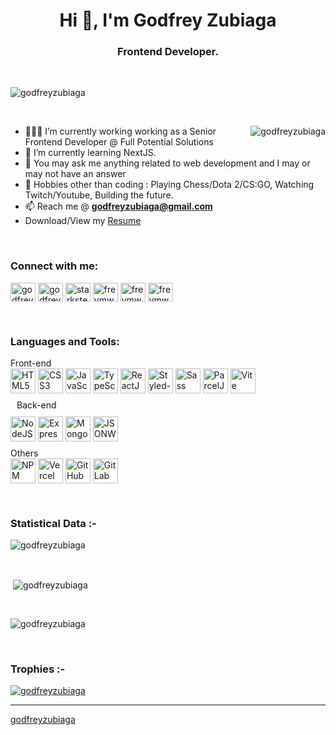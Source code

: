 <h1 align="center">Hi 👋, I'm Godfrey Zubiaga</h1>
<h3 align="center">Frontend Developer.</h3>

<br>

<img src="https://komarev.com/ghpvc/?username=godfreyzubiaga&label=Profile%20views&color=0e75b6&style=flat"
    alt="godfreyzubiaga" />

  </p>

<br>

<p><img align="right" src="https://res.cloudinary.com/freymwork/image/upload/v1641515147/animation_500_kxa883sd_nsa470.gif" alt="godfreyzubiaga" /></p>

- 👨🏽‍💻 I’m currently working working as a Senior Frontend Developer @ Full Potential Solutions
- 🌱 I’m currently learning NextJS.
- 💬 You may ask me anything related to web development and I may or may not have an answer
- 🎿 Hobbies other than coding : Playing Chess/Dota 2/CS:GO, Watching Twitch/Youtube, Building the future.
- 📫 Reach me @ **godfreyzubiaga@gmail.com**
- Download/View my [Resume](https://drive.google.com/file/d/1f9WUO54YGLVeVlWxuYT9kKH5puu3xgu4/view?usp=sharing)

<br>

<h3 align="left">Connect with me:</h3>
<p align="left">
  <a href="https://linkedin.com/in/godfreyzubiaga" target="blank"><img align="center"
      src="https://res.cloudinary.com/freymwork/image/upload/v1639048843/Portfolio/LinkedIn_Logo_gkgbrz.svg"
      alt="godfreyzubiaga" height="30" width="40" /></a>
  <a href="https://www.gitlab.com/godfreyzubiaga" target="blank"><img align="center"
      src="https://res.cloudinary.com/freymwork/image/upload/v1639048844/Portfolio/Gitlab_Logo_vxrkxk.svg"
      alt="godfreyzubiaga" height="30" width="40" /></a>
  <a href="https://www.npmjs.com/~starksten" target="blank"><img align="center"
      src="https://res.cloudinary.com/freymwork/image/upload/v1639048845/Portfolio/NPM_Logo_xvmuhn.svg"
      alt="starksten" height="30" width="40" /></a>
  <a href="https://twitter.com/freymwork" target="blank"><img align="center"
      src="https://res.cloudinary.com/freymwork/image/upload/v1639048843/Portfolio/Twitter_Logo_mmediu.svg"
      alt="freymwork" height="30" width="40" /></a>
  <a href="https://fb.com/freymwork" target="blank"><img align="center"
      src="https://res.cloudinary.com/freymwork/image/upload/v1639048843/Portfolio/Facebook_Logo_h9bplu.svg"
      alt="freymwork" height="30" width="40" /></a>
  <a href="https://instagram.com/freymwork/" target="blank"><img align="center"
      src="https://res.cloudinary.com/freymwork/image/upload/v1639048843/Portfolio/Instagram_Logo_mvbipf.svg"
      alt="freymwork" height="30" width="40" /></a>
</p>

<br>

<h3 align="left">Languages and Tools:</h3>
<p align="left">
  <div>
    <div style="margin-top: 10px; margin-bottom: 0px;">Front-end</div>
    <img
        src="https://res.cloudinary.com/freymwork/image/upload/v1639235781/Portfolio/Skills/HTML5_lae8hw.svg"
        alt="HTML5"
        align="center"
        width="40"
        height="40"
      ></img>
      <img
        src="https://res.cloudinary.com/freymwork/image/upload/v1639235781/Portfolio/Skills/CSS3_ojed0f.svg"
        alt="CSS3"
        align="center"
        width="40"
        height="40"
      ></img>
      <img
        src="https://res.cloudinary.com/freymwork/image/upload/v1639235781/Portfolio/Skills/Javascript_luvuau.svg"
        alt="JavaScript"
        align="center"
        width="40"
        height="40"
      ></img>
      <img
        src="https://res.cloudinary.com/freymwork/image/upload/v1639235785/Portfolio/Skills/Typescript_f6ncat.svg"
        alt="TypeScript"
        align="center"
        width="40"
        height="40"
      ></img>
      <img
        src="https://res.cloudinary.com/freymwork/image/upload/v1639235783/Portfolio/Skills/ReactJS_clnk7r.svg"
        alt="ReactJS"
        align="center"
        width="40"
        height="40"
      ></img>
      <img
        src="https://res.cloudinary.com/freymwork/image/upload/v1639236029/Portfolio/Skills/Styled-Components_1_wntr6j.svg"
        alt="Styled-Components"
        align="center"
        width="40"
        height="40"
      ></img>
      <img
        src="https://res.cloudinary.com/freymwork/image/upload/v1639235785/Portfolio/Skills/Sass_osskgc.svg"
        alt="Sass"
        align="center"
        width="40"
        height="40"
      ></img>
      <img
        src="https://res.cloudinary.com/freymwork/image/upload/v1639235783/Portfolio/Skills/ParcelJS_a6us4q.svg"
        alt="ParcelJS"
        align="center"
        width="40"
        height="40"
      ></img>
      <img
        src="https://res.cloudinary.com/freymwork/image/upload/v1639235785/Portfolio/Skills/Vite_t72e5i.svg"
        alt="Vite"
        align="center"
        width="40"
        height="40"
      ></img>
  </div>
  <div>
    <div style="margin: 10px">Back-end</div>
    <img
      src="https://res.cloudinary.com/freymwork/image/upload/v1639235783/Portfolio/Skills/NodeJS_rsnoa1.svg"
      alt="NodeJS"
      align="center"
      width="40"
      height="40"
    ></img>
    <img
      src="https://res.cloudinary.com/freymwork/image/upload/v1639235781/Portfolio/Skills/ExpressJS_c3vhvp.svg"
      alt="ExpressJS"
      align="center"
      width="40"
      height="40"
    ></img>
    <img
      src="https://res.cloudinary.com/freymwork/image/upload/v1639235783/Portfolio/Skills/MongoDB_defztb.svg"
      alt="MongoDB"
      align="center"
      width="40"
      height="40"
    ></img>
    <img
      src="https://res.cloudinary.com/freymwork/image/upload/v1639235783/Portfolio/Skills/JWT_umnso4.svg"
      alt="JSONWebToken"
      align="center"
      width="40"
      height="40"
    ></img>
  </div>
  <div>
    <div style="margin-top: 10px; margin-bottom: 0px">Others</div>
    <img
      src="https://res.cloudinary.com/freymwork/image/upload/v1639235783/Portfolio/Skills/NPM_wlk7c8.svg"
      alt="NPM"
      align="center"
      width="40"
      height="40"
    ></img>
    <img
      src="https://res.cloudinary.com/freymwork/image/upload/v1639235785/Portfolio/Skills/Vercel_v484un.svg"
      alt="Vercel"
      align="center"
      width="40"
      height="40"
    ></img>
    <img
      src="https://res.cloudinary.com/freymwork/image/upload/v1639235781/Portfolio/Skills/Github_y6ijnw.svg"
      alt="GitHub"
      align="center"
      width="40"
      height="40"
    ></img>
    <img
      src="https://res.cloudinary.com/freymwork/image/upload/v1639235781/Portfolio/Skills/Gitlab_eifved.svg"
      alt="GitLab"
      align="center"
      width="40"
      height="40"
    ></img>
  </div>
    </p>

<br>

<h3>Statistical Data :-</h3>
<p><img align="center"
    src="https://github-readme-stats.vercel.app/api/top-langs?username=godfreyzubiaga&show_icons=true&locale=en&layout=compact"
    alt="godfreyzubiaga" /></p>

<br>

<p>&nbsp;<img align="center" src="https://github-readme-stats.vercel.app/api?username=godfreyzubiaga&show_icons=true&locale=en"
    alt="godfreyzubiaga" /></p>

<br>

<p><img align="center" src="https://github-readme-streak-stats.herokuapp.com/?user=godfreyzubiaga&" alt="godfreyzubiaga" /></p>

<br>
<h3>Trophies :-</h3>
<p align="left"> <a href="https://github.com/ryo-ma/github-profile-trophy"><img
      src="https://github-profile-trophy.vercel.app/?username=godfreyzubiaga" alt="godfreyzubiaga" /></a> </p>

---

[godfreyzubiaga](https://github.com/godfreyzubiaga)
